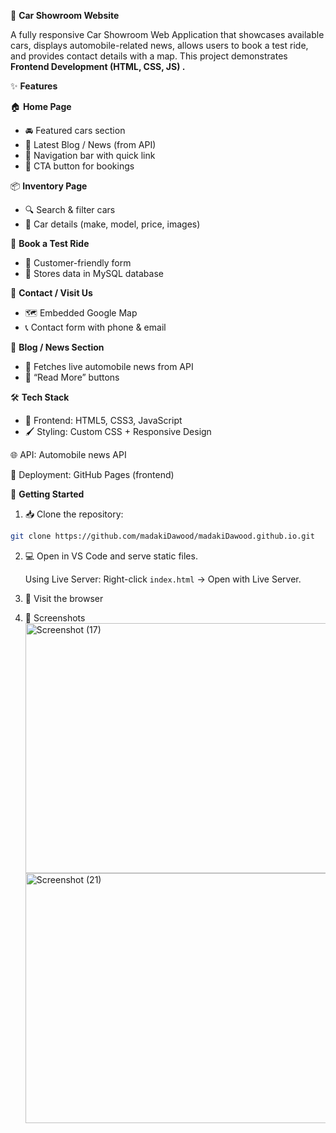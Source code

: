 🚗 **Car Showroom Website**

A fully responsive Car Showroom Web Application that showcases available cars, displays automobile-related news, allows users to book a test ride, and provides contact details with a map. This project demonstrates **Frontend Development (HTML, CSS, JS)
.**

✨ **Features**

🏠 **Home Page**

   - 🚘 Featured cars section
   - 📰 Latest Blog / News (from API)
   - 📌 Navigation bar with quick link
   -  🎯 CTA button for bookings

📦 **Inventory Page**

  - 🔍 Search & filter cars
  -  📑 Car details (make, model, price, images)

📝 **Book a Test Ride**

   - 📧 Customer-friendly form
   -  💾 Stores data in MySQL database

 📍 **Contact / Visit Us**
   - 🗺️ Embedded Google Map
   -  📞 Contact form with phone & email

📰 **Blog / News Section**
   - 🔗 Fetches live automobile news from API
   -  📖 “Read More” buttons

  🛠️ **Tech Stack**
   - 🎨 Frontend: HTML5, CSS3, JavaScript
   -  🖌 Styling: Custom CSS + Responsive Design

🌐 API: Automobile news API

🚀 Deployment: GitHub Pages (frontend)

🚀 **Getting Started**

1. 📥 Clone the repository:

```bash
git clone https://github.com/madakiDawood/madakiDawood.github.io.git
```

2. 💻 Open in VS Code and serve static files.

    Using Live Server: Right-click `index.html` → Open with Live Server.

3. 🎉 Visit the browser


4. 📸 Screenshots
   <img width="500" height="400" alt="Screenshot (17)" src="https://github.com/user-attachments/assets/5dbebc0b-60dc-4cbc-856d-ab6c7ed8060c" />
   <img width="500" height="400" alt="Screenshot (21)" src="https://github.com/user-attachments/assets/e773067c-5e5f-4e3a-9580-dc30294621a5" />





